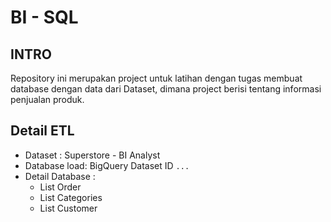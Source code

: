 # BI - SQL

## INTRO

Repository ini merupakan project untuk latihan dengan tugas membuat database dengan data dari Dataset, dimana project berisi tentang informasi penjualan produk.

## Detail ETL

- Dataset : Superstore - BI Analyst
- Database load: BigQuery Dataset ID `...`
- Detail Database :
    - List Order
    - List Categories
    - List Customer
